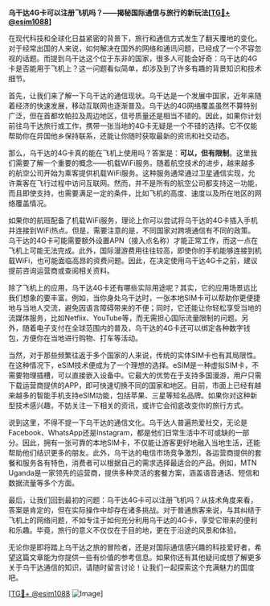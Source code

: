 **乌干达4G卡可以注册飞机吗？——揭秘国际通信与旅行的新玩法[[TG💪+ @esim1088](https://t.me/s/esim1088)]**

在现代科技和全球化日益紧密的背景下，旅行和通信方式发生了翻天覆地的变化。对于经常出国的人来说，如何解决在国外的网络和通讯问题，已经成了一个不容忽视的话题。而提到乌干达这个位于东非的国家，很多人可能会好奇：乌干达的4G卡是否能用于飞机上？这一问题看似简单，却涉及到了许多有趣的背景知识和技术细节。

首先，让我们来了解一下乌干达的通信现状。乌干达是一个发展中国家，近年来随着经济的快速发展，移动互联网也逐渐普及。乌干达的4G网络覆盖虽然不算特别广泛，但在首都坎帕拉及周边地区，信号质量还是相当不错的。因此，如果你计划前往乌干达旅行或工作，携带一张当地的4G卡无疑是一个不错的选择。它不仅能帮助你在异国他乡保持联系，还能让你随时获取最新的资讯和社交动态。

那么，乌干达的4G卡真的能在飞机上使用吗？答案是：**可以，但有限制**。这里我们需要了解一个重要的概念——机载WiFi服务。随着航空技术的进步，越来越多的航空公司开始为乘客提供机载WiFi服务。这种服务通常通过卫星通信实现，允许乘客在飞行过程中访问互联网。然而，并不是所有的航空公司都支持这一功能，而且即使支持，也需要满足一定的条件，比如飞机的高度、速度以及所在地区的网络覆盖情况。

如果你的航班配备了机载WiFi服务，理论上你可以尝试将乌干达的4G卡插入手机并连接到WiFi热点。但是，需要注意的是，不同国家对跨境通信有不同的政策。乌干达的4G卡可能需要额外设置APN（接入点名称）才能正常工作，而这一点在飞机上可能无法完成。此外，国际漫游费用往往较高，即使你的手机能够连接到机载WiFi，也可能面临高昂的资费问题。因此，在决定使用乌干达4G卡之前，建议提前咨询运营商或查阅相关资料。

除了飞机上的应用，乌干达4G卡还有哪些实际用途呢？其实，它的应用场景远比我们想象的要丰富。例如，当你身处乌干达时，一张本地SIM卡可以帮助你更便捷地与当地人交流，避免因语言障碍带来的不便；同时，它还能让你轻松享受当地的流媒体服务，比如Netflix、YouTube等，而无需担心国际流量限制的问题。另外，随着电子支付在全球范围内的普及，乌干达的4G卡还可以绑定各种数字钱包，方便你在当地进行购物、打车等活动。

当然，对于那些频繁往返于多个国家的人来说，传统的实体SIM卡也有其局限性。在这种情况下，eSIM技术便成为了一个理想的选择。eSIM是一种虚拟SIM卡，不需要物理插槽，可以直接嵌入设备中。它最大的优势在于支持多国漫游，用户只需下载运营商提供的APP，即可快速切换不同的国家和地区。目前，市面上已经有越来越多的智能手机支持eSIM功能，包括苹果、三星等知名品牌。如果你对这种新型技术感兴趣，不妨关注一下相关的资讯，或许它会彻底改变你的旅行方式。

说到这里，不得不提一下乌干达的通信文化。乌干达人普遍热爱社交，无论是Facebook、WhatsApp还是Instagram，都是他们日常生活中不可或缺的一部分。因此，拥有一张可靠的本地SIM卡，不仅能让游客更好地融入当地生活，还能帮助他们结识更多的朋友。此外，乌干达的电信市场竞争激烈，各运营商提供的套餐和服务各有特色，消费者可以根据自己的需求选择最适合的产品。例如，MTN Uganda是一家领先的运营商，提供多种灵活的套餐方案，涵盖语音通话、短信和数据流量等多个方面。

最后，让我们回到最初的问题：乌干达4G卡可以注册飞机吗？从技术角度来看，答案是肯定的，但在实际操作中却存在诸多挑战。对于普通旅客来说，与其纠结于飞机上的网络问题，不如专注于如何充分利用乌干达的4G卡，享受它带来的便利和乐趣。毕竟，旅行的意义不仅仅在于目的地，更在于沿途的风景和体验。

无论你是即将踏上乌干达之旅的冒险者，还是对国际通信感兴趣的科技爱好者，希望这篇文章能为你提供一些有价值的参考信息。如果你还有其他疑问或想了解更多关于乌干达通信的知识，请随时留言讨论！让我们一起探索这个充满魅力的国度吧。

[[TG💪+ @esim1088](https://t.me/s/esim1088) ![Image](https://i.postimg.cc/4NQfJmqS/Snipaste-2025-05-13-00-14-12.png)]